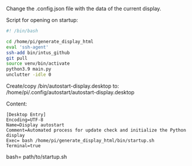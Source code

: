 Change the .config.json file with the data of the current display.

Script for opening on startup:

```bash
#! /bin/bash

cd /home/pi/generate_display_html
eval 'ssh-agent'
ssh-add bin/intus_github
git pull
source venv/bin/activate
python3.9 main.py
unclutter -idle 0
```
Create/copy /bin/autostart-display.desktop to:
    /home/pi/.config/autostart/autostart-display.desktop

Content:
```desktop
[Desktop Entry]
Encoding=UTF-8
Name=Display autostart
Comment=Automated process for update check and initialize the Python display
Exec= bash /home/pi/generate_display_html/bin/startup.sh
Terminal=true
```
bash= path/to/startup.sh